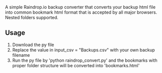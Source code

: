 A simple Raindrop.io backup converter that converts your backup html file into common bookmark html format that is accepted by all major browsers. Nested folders supported. 

## Usage ##
1. Download the py file
2. Replace the value in input_csv = "Backups.csv" with your own backup filename
3. Run the py file by 'python raindrop_convert.py' and the bookmarks with proper folder structure will be converted into 'bookmarks.html'
